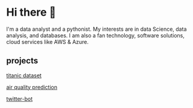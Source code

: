# Hi there 👋

I'm a data analyst and a pythonist. My interests are in data Science, data analysis, and databases. 
I am also a fan technology, software solutions, cloud services like AWS & Azure.

## projects
[titanic dataset](https://github.com/anildhage/titanic)

[air quality prediction](https://github.com/anildhage/Air-Quality-Data-Science)

[twitter-bot](https://github.com/anildhage/twitter-bot)

<!--
**anildhage/anildhage** is a ✨ _special_ ✨ repository because its `README.md` (this file) appears on your GitHub profile.

Here are some ideas to get you started:

- 🔭 I’m currently working on ...
- 🌱 I’m currently learning ...
- 👯 I’m looking to collaborate on ...
- 🤔 I’m looking for help with ...
- 💬 Ask me about ...
- 📫 How to reach me: ...
- 😄 Pronouns: ...
- ⚡ Fun fact: ...
-->
